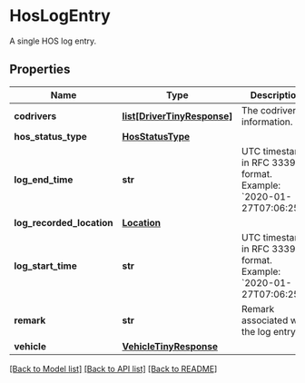 # HosLogEntry

A single HOS log entry.
## Properties
Name | Type | Description | Notes
------------ | ------------- | ------------- | -------------
**codrivers** | [**list[DriverTinyResponse]**](DriverTinyResponse.md) | The codriver information. | [optional] 
**hos_status_type** | [**HosStatusType**](HosStatusType.md) |  | [optional] 
**log_end_time** | **str** | UTC timestamp in RFC 3339 format. Example: &#x60;2020-01-27T07:06:25Z&#x60;. | [optional] 
**log_recorded_location** | [**Location**](Location.md) |  | [optional] 
**log_start_time** | **str** | UTC timestamp in RFC 3339 format. Example: &#x60;2020-01-27T07:06:25Z&#x60;. | 
**remark** | **str** | Remark associated with the log entry. | [optional] 
**vehicle** | [**VehicleTinyResponse**](VehicleTinyResponse.md) |  | [optional] 

[[Back to Model list]](../README.md#documentation-for-models) [[Back to API list]](../README.md#documentation-for-api-endpoints) [[Back to README]](../README.md)


